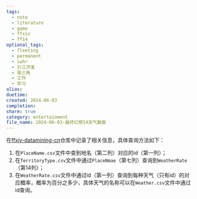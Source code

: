 ```yaml
---
tags:
  - note
  - literature
  - game
  - ffxiv
  - ff14
optional_tags:
  - fleeting
  - permanent
  - iwhr
  - 引江济淮
  - 珠三角
  - 工作
  - 学习
alias: 
duetime: 
created: 2024-06-03
completion: 
share: true
category: entertainment
file_name: 2024-06-03-最终幻想14天气数据
---
```


在[ffxiv-datamining-cn](https://github.com/thewakingsands/ffxiv-datamining-cn/tree/dc45aacd68d2a2f7168078d020b40df13886279a)仓库中记录了相关信息，具体查询方法如下：

1. 在`PlaceName.csv`文件中查到地名（第二列）对应的id（第一列）；
2. 在`TerritoryType.csv`文件中通过`PlaceNmae`（第七列）查询到`WeatherRate`（第14列）；
3. 在`WeatherRate.csv`文件中通过id（第一列）查询到每种天气（只有id）的对应概率，概率为百分之多少，具体天气的名称可以在`Weather.csv`文件中通过id查询。